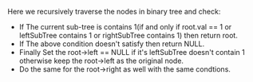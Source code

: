 Here we recursively traverse the nodes in binary tree and check:
​
* If The current sub-tree is contains 1(if and only if root.val == 1 or leftSubTree contains 1 or rightSubTree contains 1) then return root.
* If The above condition doesn't satisfy then return NULL.
* Finally Set the root->left == NULL if it's leftSubTree doesn't contain 1 otherwise keep the root->left as the original node.
* Do the same for the root->right as well with the same condtions.